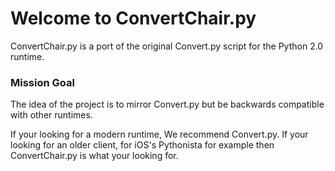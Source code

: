<h1> Welcome to ConvertChair.py</h1>
ConvertChair.py is a port of the original Convert.py script for the Python 2.0 runtime.

<h3>Mission Goal</h3>
The idea of the project is to mirror Convert.py but be backwards compatible with other runtimes.

If your looking for a modern runtime, We recommend Convert.py. If your looking for an older client,
for iOS's Pythonista for example then ConvertChair.py is what your looking for.
